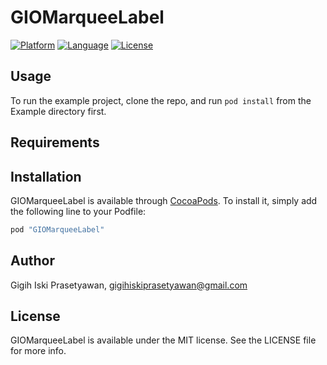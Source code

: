 # GIOMarqueeLabel

[![Platform](http://img.shields.io/badge/platform-ios-blue.svg?style=flat-square
             )](https://developer.apple.com/iphone/index.action)
[![Language](http://img.shields.io/badge/language-swift-brightgreen.svg?style=flat-square
             )](https://developer.apple.com/swift)
[![License](http://img.shields.io/badge/license-MIT-blue.svg?style=flat-square
            )](http://mit-license.org)

## Usage

To run the example project, clone the repo, and run `pod install` from the Example directory first.

## Requirements

## Installation

GIOMarqueeLabel is available through [CocoaPods](http://cocoapods.org). To install
it, simply add the following line to your Podfile:

```ruby
pod "GIOMarqueeLabel"
```

## Author

Gigih Iski Prasetyawan, gigihiskiprasetyawan@gmail.com

## License

GIOMarqueeLabel is available under the MIT license. See the LICENSE file for more info.
